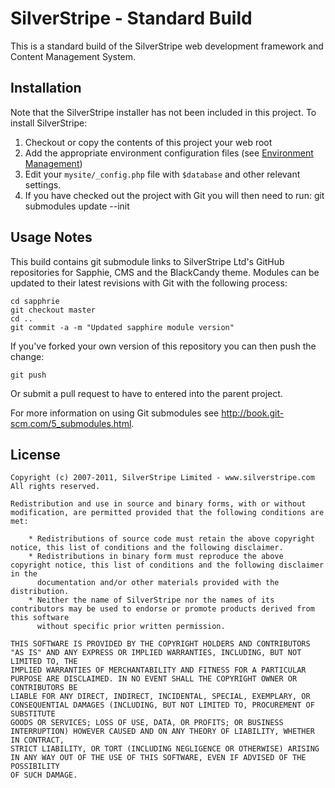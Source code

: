 # SilverStripe - Standard Build

This is a standard build of the SilverStripe web development
framework and Content Management System.

## Installation

Note that the SilverStripe installer has not been included
in this project. To install SilverStripe:

  1. Checkout or copy the contents of this project your web root
  2. Add the appropriate environment configuration files (see [Environment Management](http://doc.silverstripe.org/sapphire/en/topics/environment-management))
  3. Edit your `mysite/_config.php` file with `$database` and other
relevant settings.
  4. If you have checked out the project with Git you will then need to run:
         git submodules update --init

## Usage Notes

This build contains git submodule links to SilverStripe Ltd's GitHub
repositories for Sapphie, CMS and the BlackCandy theme. Modules can
be updated to their latest revisions with Git with the following
process:

    cd sapphrie
    git checkout master
    cd ..
    git commit -a -m "Updated sapphire module version"

If you've forked your own version of this repository you can then
push the change:

    git push

Or submit a pull request to have to entered into the parent project.

For more information on using Git submodules see http://book.git-scm.com/5_submodules.html.

## License

	Copyright (c) 2007-2011, SilverStripe Limited - www.silverstripe.com
	All rights reserved.

	Redistribution and use in source and binary forms, with or without modification, are permitted provided that the following conditions are met:

	    * Redistributions of source code must retain the above copyright notice, this list of conditions and the following disclaimer.
	    * Redistributions in binary form must reproduce the above copyright notice, this list of conditions and the following disclaimer in the 
	      documentation and/or other materials provided with the distribution.
	    * Neither the name of SilverStripe nor the names of its contributors may be used to endorse or promote products derived from this software 
	      without specific prior written permission.

	THIS SOFTWARE IS PROVIDED BY THE COPYRIGHT HOLDERS AND CONTRIBUTORS "AS IS" AND ANY EXPRESS OR IMPLIED WARRANTIES, INCLUDING, BUT NOT LIMITED TO, THE 
	IMPLIED WARRANTIES OF MERCHANTABILITY AND FITNESS FOR A PARTICULAR PURPOSE ARE DISCLAIMED. IN NO EVENT SHALL THE COPYRIGHT OWNER OR CONTRIBUTORS BE 
	LIABLE FOR ANY DIRECT, INDIRECT, INCIDENTAL, SPECIAL, EXEMPLARY, OR CONSEQUENTIAL DAMAGES (INCLUDING, BUT NOT LIMITED TO, PROCUREMENT OF SUBSTITUTE 
	GOODS OR SERVICES; LOSS OF USE, DATA, OR PROFITS; OR BUSINESS INTERRUPTION) HOWEVER CAUSED AND ON ANY THEORY OF LIABILITY, WHETHER IN CONTRACT, 
	STRICT LIABILITY, OR TORT (INCLUDING NEGLIGENCE OR OTHERWISE) ARISING IN ANY WAY OUT OF THE USE OF THIS SOFTWARE, EVEN IF ADVISED OF THE POSSIBILITY 
	OF SUCH DAMAGE.

